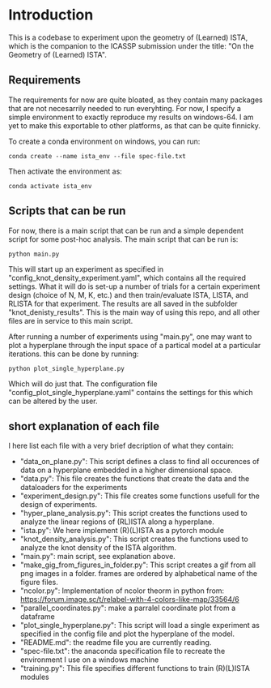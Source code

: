 # Introduction
This is a codebase to experiment upon the geometry of (Learned) ISTA, which is the companion to the ICASSP submission under the title: "On the Geometry of (Learned) ISTA".

## Requirements
The requirements for now are quite bloated, as they contain many packages that are not necesarrily needed to run everyhting. For now, I specify a simple environment to exactly reproduce my results on windows-64. I am yet to make this exportable to other platforms, as that can be quite finnicky.

To create a conda environment on windows, you can run:
```
conda create --name ista_env --file spec-file.txt
```
Then activate the environment as:
```
conda activate ista_env
```

## Scripts that can be run
For now, there is a main script that can be run and a simple dependent script for some post-hoc analysis. The main script that can be run is:
```
python main.py
```
This will start up an experiment as specified in "config_knot_density_experiment.yaml", which contains all the required settings. What it will do is set-up a number of trials for a certain experiment design (choice of N, M, K, etc.) and then train/evaluate ISTA, LISTA, and RLISTA for that experiment. The results are all saved in the subfolder "knot_denisty_results". This is the main way of using this repo, and all other files are in service to this main script.

After running a number of experiments using "main.py", one may want to plot a hyperplane through the input space of a partical model at a particular iterations. this can be done by running:
```
python plot_single_hyperplane.py
```
Which will do just that. The configuration file "config_plot_single_hyperplane.yaml" contains the settings for this which can be altered by the user.

## short explanation of each file
I here list each file with a very brief decription of what they contain:
- "data_on_plane.py": This script defines a class to find all occurences of data on a hyperplane embedded in a higher dimensional space.
- "data.py": This file creates the functions that create the data and the dataloaders for the experiments
- "experiment_design.py": This file creates some functions usefull for the design of experiments.
- "hyper_plane_analysis.py": This script creates the functions used to analyze the linear regions of (RL)ISTA along a hyperplane.
- "ista.py": We here implement (R)(L)ISTA as a pytorch module
- "knot_density_analysis.py": This script creates the functions used to analyze the knot density of the ISTA algorithm.
- "main.py": main script, see explanation above.
- "make_gig_from_figures_in_folder.py": This script creates a gif from all png images in a folder. frames are ordered by alphabetical name of the figure files.
- "ncolor.py": Implementation of ncolor theorm in python from: https://forum.image.sc/t/relabel-with-4-colors-like-map/33564/6
- "parallel_coordinates.py": make a parralel coordinate plot from a dataframe
- "plot_single_hyperplane.py": This script will load a single experiment as specified in the config file and plot the hyperplane of the model.
- "README.md": the readme file you are currently reading.
- "spec-file.txt": the anaconda specification file to recreate the environment I use on a windows machine
- "training.py": This file specifies different functions to train (R)(L)ISTA modules